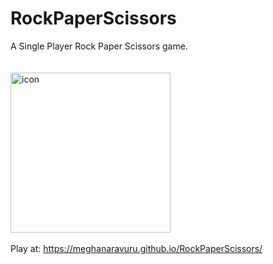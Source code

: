 # RockPaperScissors
A Single Player Rock Paper Scissors game. <br/><br/><br/>
<img width="256" alt="icon" src="https://user-images.githubusercontent.com/79238893/108348527-e78c4800-7207-11eb-9c92-3bcfcaa4961f.png">
<br/><br/>
Play at: https://meghanaravuru.github.io/RockPaperScissors/
